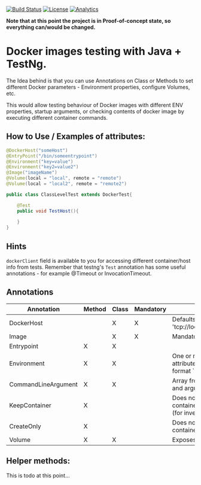 [![Build Status](https://travis-ci.org/shafr/Docker-Unit-Test-Framework.svg?branch=master)](https://travis-ci.org/shafr/Docker-Unit-Test-Framework)
[![License](https://img.shields.io/badge/License-Apache%202.0-blue.svg)](https://github.com/shafr/Docker-Unit-Test-Framework/blob/master/LICENSE.md)
[![Analytics](https://ga-beacon.appspot.com/UA-121934843-1/Docker-Unit-Test-Framework)](https://github.com/shafr/Docker-Unit-Test-Framework)

__Note that at this point the project is in Proof-of-concept state, so everything can/would be changed.__

# Docker images testing with Java + TestNg.

The Idea behind is that you can use Annotations on Class or Methods to set different Docker parameters - Environment properties, configure Volumes, etc.

This would allow testing behaviour of Docker images with different ENV properties, startup arguments, or checking contents of docker image by executing different container commands.

## How to Use / Examples of attributes:
```java
@DockerHost("someHost")
@EntryPoint("/bin/someentrypoint")
@Environment("key=value")
@Environment("key2=value2")
@Image("imageName")
@Volume(local = "local", remote = "remote")
@Volume(local = "local2", remote = "remote2")

public class ClassLevelTest extends DockerTest{

    @Test
    public void TestHost(){
        
    }
}

```

## Hints
`dockerClient` field is available to you for accessing different container/host info from tests.
Remember that testng's `Test` annotation has some useful annotations - for example @Timeout or InvocationTimeout.

## Annotations
| Annotation          | Method | Class | Mandatory | Note                                                     |
| ------------------- | ------ | ----- | --------- | -------------------------------------------------------- |
| DockerHost          |        | X     | X         | Defaults to 'tcp://localhost:2375'                       |
| Image               |        | X     | X         | Mandatory                                                |
| Entrypoint          | X      | X     |           |                                                          |
| Environment         | X      | X     |           | One or more attributes allowded, format `"key=value"``   |
| CommandLineArgument | X      | X     |           | Array from command and arguments                         |
| KeepContainer       | X      |       |           | Does not remove container after test (for investigation) |
| CreateOnly          | X      |       |           | Does not start container, just create                    |
| Volume              | X      | X     |           | Exposes volume                                           |

## Helper methods:
This is todo at this point...
